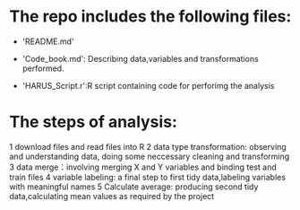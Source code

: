 The repo includes the following files:
=========================================

- 'README.md'

- 'Code_book.md': Describing data,variables and transformations performed.

- 'HARUS_Script.r':R script containing code for perforimg the analysis

The steps of analysis:
=========================================
1 download files and read files into R
2 data type transformation: observing  and understanding data, doing some neccessary cleaning and transforming
3 data merge：involving merging X and Y variables and binding test and train files
4 variable labeling: a final step to first tidy data,labeling variables with meaningful names
5 Calculate average: producing second tidy data,calculating mean values as required by the project
